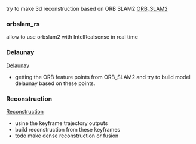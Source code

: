 try to make 3d reconstruction based on ORB SLAM2 
[ORB_SLAM2](https://github.com/raulmur/ORB_SLAM2)


### orbslam_rs
allow to use orbslam2 with IntelRealsense in real time

### Delaunay
[Delaunay](https://github.com/gggliuye/3d_vision/blob/master/ORB_SLAM2/Delaunay.ipynb)
- getting the ORB feature points from ORB_SLAM2 and try to build model delaunay based on these points.

### Reconstruction
[Reconstruction](https://github.com/gggliuye/3d_vision/blob/master/ORB_SLAM2/make_ply.ipynb)
- usine the keyframe trajectory outputs
- build reconstruction from these keyframes
- todo make dense reconstruction or fusion
